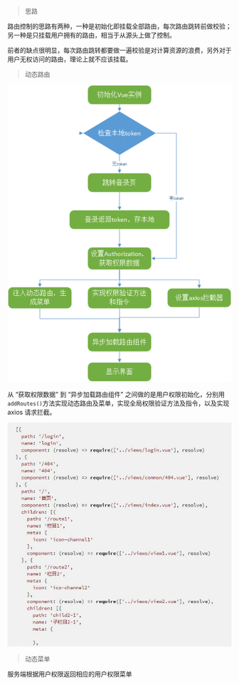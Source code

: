 > 思路

路由控制的思路有两种，一种是初始化即挂载全部路由，每次路由跳转前做校验；另一种是只挂载用户拥有的路由，相当于从源头上做了控制。

前者的缺点很明显，每次路由跳转都要做一遍校验是对计算资源的浪费，另外对于用户无权访问的路由，理论上就不应该挂载。



> 动态路由

![?wx_fmt=png](../_assets/image/bghjyujkyuik)

从 “获取权限数据” 到 “异步加载路由组件” 之间做的是用户权限初始化，分别用`addRoutes()`方法实现动态路由及菜单，实现全局权限验证方法及指令，以及实现 axios 请求拦截。

![?wx_fmt=png](../_assets/image/grthytjuk)






> 动态菜单

服务端根据用户权限返回相应的用户权限菜单